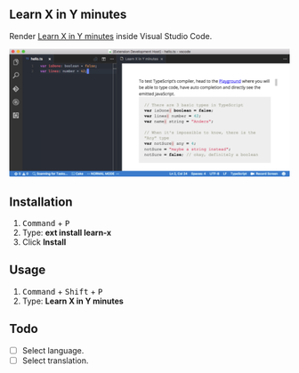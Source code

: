 ## Learn X in Y minutes

Render [Learn X in Y minutes](https://learnxinyminutes.com/) inside Visual Studio Code.

![](https://github.com/wk-j/vscode-learn-x/raw/master/images/learn-x.png)

## Installation 

1. <kbd>Command</kbd> + <kbd>P</kbd>
2. Type: **ext install learn-x**
3. Click **Install**

## Usage

1. <kbd>Command</kbd> + <kbd>Shift</kbd> + <kbd>P</kbd>
2. Type: **Learn X in Y minutes**

## Todo

- [ ] Select language.
- [ ] Select translation.